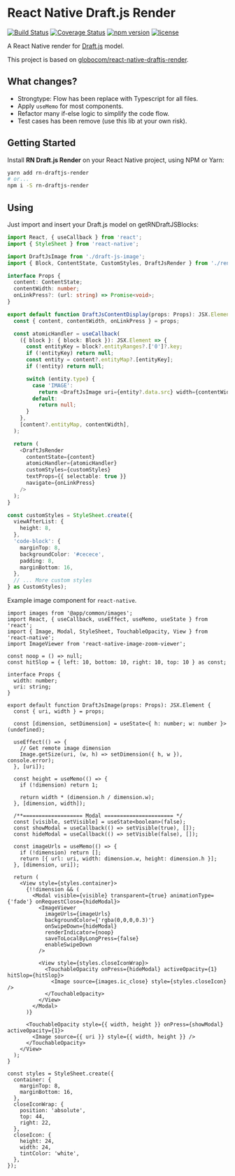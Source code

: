 # React Native Draft.js Render

[![Build Status](https://travis-ci.org/globocom/react-native-draftjs-render.svg?branch=master)](https://travis-ci.org/globocom/react-native-draftjs-render)
[![Coverage Status](https://coveralls.io/repos/github/globocom/react-native-draftjs-render/badge.svg)](https://coveralls.io/github/globocom/react-native-draftjs-render)
[![npm version](https://badge.fury.io/js/react-native-draftjs-render.svg)](https://www.npmjs.com/package/react-native-draftjs-render)
[![license](https://img.shields.io/npm/l/react-native-draftjs-render.svg)](https://github.com/globocom/react-native-draftjs-render/blob/master/LICENSE)

A React Native render for [Draft.js](http://draftjs.org/) model.

This project is based on [globocom/react-native-draftjs-render](https://github.com/globocom/react-native-draftjs-render).

## What changes?

- Strongtype: Flow has been replace with Typescript for all files.
- Apply `useMemo` for most components.
- Refactor many if-else logic to simplify the code flow.
- Test cases has been remove (use this lib at your own risk).

## Getting Started

Install **RN Draft.js Render** on your React Native project, using NPM or Yarn:

```sh
yarn add rn-draftjs-render
# or...
npm i -S rn-draftjs-render
```

## Using

Just import and insert your Draft.js model on getRNDraftJSBlocks:

```ts
import React, { useCallback } from 'react';
import { StyleSheet } from 'react-native';

import DraftJsImage from './draft-js-image';
import { Block, ContentState, CustomStyles, DraftJsRender } from './renderer';

interface Props {
  content: ContentState;
  contentWidth: number;
  onLinkPress?: (url: string) => Promise<void>;
}

export default function DraftJsContentDisplay(props: Props): JSX.Element {
  const { content, contentWidth, onLinkPress } = props;

  const atomicHandler = useCallback(
    ({ block }: { block: Block }): JSX.Element => {
      const entityKey = block?.entityRanges?.['0']?.key;
      if (!entityKey) return null;
      const entity = content?.entityMap?.[entityKey];
      if (!entity) return null;

      switch (entity.type) {
        case 'IMAGE':
          return <DraftJsImage uri={entity?.data.src} width={contentWidth} />;
        default:
          return null;
      }
    },
    [content?.entityMap, contentWidth],
  );

  return (
    <DraftJsRender
      contentState={content}
      atomicHandler={atomicHandler}
      customStyles={customStyles}
      textProps={{ selectable: true }}
      navigate={onLinkPress}
    />
  );
}

const customStyles = StyleSheet.create({
  viewAfterList: {
    height: 8,
  },
  'code-block': {
    marginTop: 8,
    backgroundColor: '#cecece',
    padding: 8,
    marginBottom: 16,
  },
  // ... More custom styles
} as CustomStyles);
```

Example image component for `react-native`.

```tsx
import images from '@app/common/images';
import React, { useCallback, useEffect, useMemo, useState } from 'react';
import { Image, Modal, StyleSheet, TouchableOpacity, View } from 'react-native';
import ImageViewer from 'react-native-image-zoom-viewer';

const noop = () => null;
const hitSlop = { left: 10, bottom: 10, right: 10, top: 10 } as const;

interface Props {
  width: number;
  uri: string;
}

export default function DraftJsImage(props: Props): JSX.Element {
  const { uri, width } = props;

  const [dimension, setDimension] = useState<{ h: number; w: number }>(undefined);

  useEffect(() => {
    // Get remote image dimension
    Image.getSize(uri, (w, h) => setDimension({ h, w }), console.error);
  }, [uri]);

  const height = useMemo(() => {
    if (!dimension) return 1;

    return width * (dimension.h / dimension.w);
  }, [dimension, width]);

  /**=================== Modal ====================== */
  const [visible, setVisible] = useState<boolean>(false);
  const showModal = useCallback(() => setVisible(true), []);
  const hideModal = useCallback(() => setVisible(false), []);

  const imageUrls = useMemo(() => {
    if (!dimension) return [];
    return [{ url: uri, width: dimension.w, height: dimension.h }];
  }, [dimension, uri]);

  return (
    <View style={styles.container}>
      {!!dimension && (
        <Modal visible={visible} transparent={true} animationType={'fade'} onRequestClose={hideModal}>
          <ImageViewer
            imageUrls={imageUrls}
            backgroundColor={'rgba(0,0,0,0.3)'}
            onSwipeDown={hideModal}
            renderIndicator={noop}
            saveToLocalByLongPress={false}
            enableSwipeDown
          />

          <View style={styles.closeIconWrap}>
            <TouchableOpacity onPress={hideModal} activeOpacity={1} hitSlop={hitSlop}>
              <Image source={images.ic_close} style={styles.closeIcon} />
            </TouchableOpacity>
          </View>
        </Modal>
      )}

      <TouchableOpacity style={{ width, height }} onPress={showModal} activeOpacity={1}>
        <Image source={{ uri }} style={{ width, height }} />
      </TouchableOpacity>
    </View>
  );
}

const styles = StyleSheet.create({
  container: {
    marginTop: 8,
    marginBottom: 16,
  },
  closeIconWrap: {
    position: 'absolute',
    top: 44,
    right: 22,
  },
  closeIcon: {
    height: 24,
    width: 24,
    tintColor: 'white',
  },
});
```

